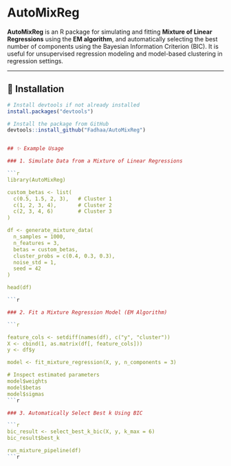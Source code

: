 
# AutoMixReg

**AutoMixReg** is an R package for simulating and fitting **Mixture of Linear Regressions** using the **EM algorithm**, and automatically selecting the best number of components using the Bayesian Information Criterion (BIC). It is useful for unsupervised regression modeling and model-based clustering in regression settings.

---

## 🔧 Installation

```r
# Install devtools if not already installed
install.packages("devtools")

# Install the package from GitHub
devtools::install_github("Fadhaa/AutoMixReg")


## ✨ Example Usage

### 1. Simulate Data from a Mixture of Linear Regressions

```r
library(AutoMixReg)

custom_betas <- list(
  c(0.5, 1.5, 2, 3),   # Cluster 1
  c(1, 2, 3, 4),       # Cluster 2
  c(2, 3, 4, 6)        # Cluster 3
)

df <- generate_mixture_data(
  n_samples = 1000,
  n_features = 3,
  betas = custom_betas,
  cluster_probs = c(0.4, 0.3, 0.3),
  noise_std = 1,
  seed = 42
)

head(df)

```r

### 2. Fit a Mixture Regression Model (EM Algorithm)

```r

feature_cols <- setdiff(names(df), c("y", "cluster"))
X <- cbind(1, as.matrix(df[, feature_cols]))
y <- df$y

model <- fit_mixture_regression(X, y, n_components = 3)

# Inspect estimated parameters
model$weights
model$betas
model$sigmas
```r

### 3. Automatically Select Best k Using BIC

```r
bic_result <- select_best_k_bic(X, y, k_max = 6)
bic_result$best_k

run_mixture_pipeline(df)
```r







